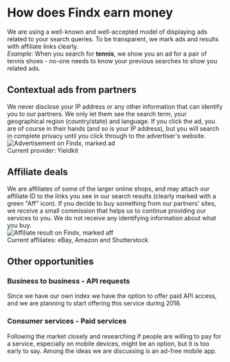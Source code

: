 # How does Findx earn money  

We are using a well-known and well-accepted model of displaying ads related to your search queries. To be transparent, we mark ads and results with affiliate links clearly.  
_Example_: When you search for **tennis**, we show you an ad for a pair of tennis shoes - no-one needs to know your previous searches to show you related ads.

## Contextual ads from partners

We never disclose your IP address or any other information that can identify you to our partners. We only let them see the search term, your geographical region (country/state) and language. If you click the ad, you are of course in their hands (and so is your IP address), but you will search in complete privacy until you click through to the advertiser's website.   
![Advertisement on Findx, marked ad](/_media/en/ad.png)  
Current provider: Yieldkit

## Affiliate deals

We are affiliates of some of the larger online shops, and may attach our affiliate ID to the links you see in our search results (clearly marked with a green "Aff" icon). If you decide to buy something from our partners' sites, we receive a small commission that helps us to continue providing our services to you. We do not receive any identifying information about what you buy.  
![Affiliate result on Findx, marked aff](/_media/en/aff.png)  
Current affiliates: eBay, Amazon and Shutterstock


## Other opportunities

### Business to business - API requests

Since we have our own index we have the option to offer paid API access, and we are planning to start offering this service during 2018.

### Consumer services - Paid services

Following the market closely and researching if people are willing to pay for a service, especially on mobile devices, might be an option, but it is too early to say. Among the ideas we are discussing is an ad-free mobile app.

